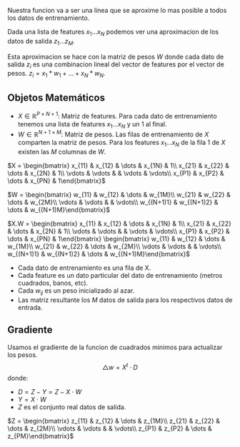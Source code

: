 Nuestra funcion va a ser una linea que se aproxime lo mas posible a todos los datos de entrenamiento. 

Dada una lista de features $x_{1}\dots x_{N}$ podemos ver una aproximacion de los datos de salida $z_{1}\dots z_{M}$. 

Esta aproximacion se hace con la matriz de pesos $W$ donde cada dato de salida $z_{i}$ es una combinacion lineal del vector de features por el vector de pesos. 
$z_{i} = x_{1}*w_{1} + \dots + x_{N}*w_{N}$. 

## Objetos Matemáticos
- $X \in \mathbb{R}^{P \times N+1}$: Matriz de features. Para cada dato de entrenamiento tenemos una lista de features $x_{1}\dots x_{N}$ y un 1 al final.
- $W \in \mathbb{R}^{N+1 \times M}$: Matriz de pesos. Las filas de entrenamiento de $X$ comparten la matriz de pesos. Para los features $x_{1}\dots x_{N}$ de la fila 1 de $X$ existen las $M$ columnas de $W$.

$X = \begin{bmatrix} x_{11} & x_{12} & \dots & x_{1N} & 1\\    x_{21} & x_{22} & \dots & x_{2N} & 1\\ \vdots & \vdots &  & \vdots & \vdots\\ x_{P1} & x_{P2} & \dots & x_{PN} & 1\end{bmatrix}$

$W = \begin{bmatrix} w_{11} & w_{12} & \dots & w_{1M}\\    w_{21} & w_{22} & \dots & w_{2M}\\ \vdots & \vdots &  & \vdots\\ w_{(N+1)1} & w_{(N+1)2} & \dots & w_{(N+1)M}\end{bmatrix}$

$X.W =  \begin{bmatrix} x_{11} & x_{12} & \dots & x_{1N} & 1\\    x_{21} & x_{22} & \dots & x_{2N} & 1\\ \vdots & \vdots &  & \vdots & \vdots\\ x_{P1} & x_{P2} & \dots & x_{PN} & 1\end{bmatrix} \begin{bmatrix} w_{11} & w_{12} & \dots & w_{1M}\\    w_{21} & w_{22} & \dots & w_{2M}\\ \vdots & \vdots &  & \vdots\\ w_{(N+1)1} & w_{(N+1)2} & \dots & w_{(N+1)M}\end{bmatrix}$

- Cada dato de entrenamiento es una fila de X.
- Cada feature es un dato particular del dato de entrenamiento (metros cuadrados, banos, etc).
- Cada $w_{ij}$ es un peso inicializado al azar.
- Las matriz resultante los $M$ datos de salida para los respectivos datos de entrada.

## Gradiente
Usamos el gradiente de la funcion de cuadrados minimos para actualizar los pesos. 
$$\triangle w =  X^t \cdot D$$
donde:
- $D = Z - Y = Z - X \cdot W$
- $Y = X \cdot W$
- $Z$ es el conjunto real datos de salida.

$Z = \begin{bmatrix} z_{11} & z_{12} & \dots & z_{1M}\\    z_{21} & z_{22} & \dots & z_{2M}\\ \vdots & \vdots &  & \vdots\\ z_{P1} & z_{P2} & \dots & z_{PM}\end{bmatrix}$

